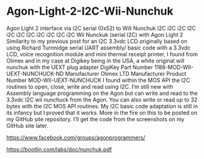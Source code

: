 # Agon-Light-2-I2C-Wii-Nunchuk
Agon Light 2 interface via I2C serial (0x52) to Will Nunchuk
I2C i2C i2C I2C i2C i2C I2C i2C i2C I2C i2C 
Wii Nunckuk (serial I2C) with Agon Light 2
Similarity to my previous post for an I2C 3.3vdc LCD originally based on using Richard Turnnidge serial UART assembly/ basic code with a 3.3vdc LCD, voice recognition module and mini thermal receipt printer, I found from Olimex and in my case at Digikey being in the USA, a white original will nunchuk with the UEXT plug adapter 
DigiKey Part Number
1188-MOD-WII-UEXT-NUNCHUCK-ND
Manufacturer
Olimex LTD
Manufacturer Product Number
MOD-WII-UEXT-NUNCHUCK
I found within the MOS API the I2C routines to open, close, write and read using I2C. I’m still new with Assembly language programming on the Agon but can write and read to the 3.3vdc I2C wii nunchuck from the Agon. You can also write or read up to 32 bytes with the I2C MOS API routines. 
My I2C basic code adaptation is still in its infancy but I proved that it works. More in the fire on this to be posted on my GitHub site repository.
I’ll get the code from the screenshots on my GitHub site later.

https://www.facebook.com/groups/agonprogrammers/

https://bootlin.com/labs/doc/nunchuk.pdf
